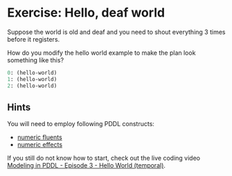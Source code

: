 # Exercise: Hello, deaf world

Suppose the world is old and deaf and you need to shout everything 3 times before it registers.

How do you modify the hello world example to make the plan look something like this?

```lisp
0: (hello-world)
1: (hello-world)
2: (hello-world)
```

## Hints

You will need to employ following PDDL constructs:

- [numeric fluents](https://planning.wiki/ref/pddl21/domain#numeric-fluents)
- [numeric effects](https://planning.wiki/ref/pddl21/domain#increase)

If you still do not know how to start, check out the live coding video [Modeling in PDDL - Episode 3 - Hello World (temporal)](https://youtu.be/AlVfaK-z2Qg).
